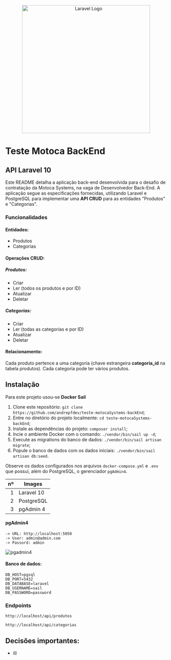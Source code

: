 <p align="center"><a href="https://laravel.com" target="_blank"><img src="https://raw.githubusercontent.com/laravel/art/master/logo-lockup/5%20SVG/2%20CMYK/1%20Full%20Color/laravel-logolockup-cmyk-red.svg" width="400" alt="Laravel Logo"></a></p>


# Teste Motoca BackEnd
## API Laravel 10

Este README detalha a aplicação back-end desenvolvida para o desafio de contratação da Motoca Systems, na vaga de Desenvolvedor Back-End. A aplicação segue as especificações fornecidas, utilizando Laravel e PostgreSQL para implementar uma **API CRUD** para as entidades "Produtos" e "Categorias".

### Funcionalidades

#### Entidades:
- Produtos
- Categorias

#### Operações CRUD:    
##### Produtos:
- Criar
- Ler (todos os produtos e por ID)
- Atualizar
- Deletar
   
##### Categorias:
- Criar
- Ler (todas as categorias e por ID)
- Atualizar
- Deletar

#### Relacionamento:

Cada produto pertence a uma categoria (chave estrangeira **categoria_id** na tabela produtos).
Cada categoria pode ter vários produtos.    

## Instalação

Para este projeto usou-se **Docker Sail**

1.  Clone este repositório: `git clone https://github.com/andrepfdev/teste-motocaSystems-backEnd`;
2.  Entre no diretório do projeto localmente: `cd teste-motocaSystems-backEnd`;
3.  Instale as dependências do projeto: `composer install`;
4.  Incie o ambiente Docker com o comando: `./vendor/bin/sail up -d`;
5.  Execute as migrations do banco de dados: `./vendor/bin/sail artisan migrate`;
6.  Popule o banco de dados com os dados iniciais: `./vendor/bin/sail artisan db:seed`.

Observe os dados configurados nos arquivos `docker-compose.yml` e `.env` que possui, além do PostgreSQL, o gerenciador `pgAdmin4`.

|  nº  | Images     |
|-----:|------------|
|     1| Laravel 10 |
|     2| PostgreSQL |
|     3| pgAdmin 4  |

#### pgAdmin4
    -> URL: http://localhost:5050
    -> User: admin@admin.com
    -> Passord: admin

![pgadmin4](https://github.com/andrepfdev/teste-motocaSystems-backEnd/assets/49399742/f74ba3dc-fb2d-4a76-bcb8-e7c77a2606bc)

#### Banco de dados:
    DB_HOST=pgsql
    DB_PORT=5432
    DB_DATABASE=laravel
    DB_USERNAME=sail
    DB_PASSWORD=password

### Endpoints
    
```
http://localhost/api/produtos

http://localhost/api/categorias
```

## Decisões importantes:
-[x]  

